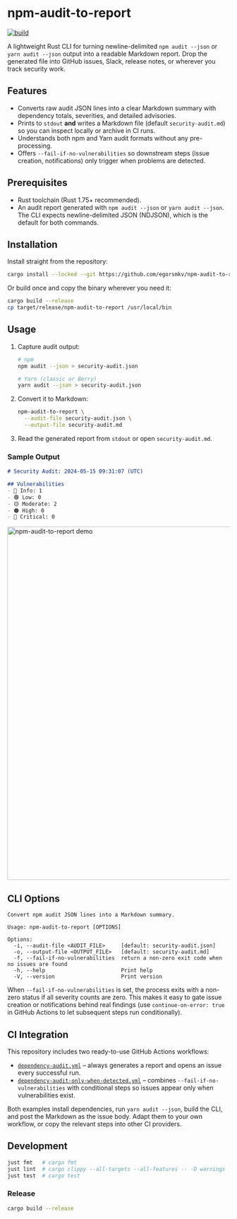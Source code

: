 # npm-audit-to-report

[![build](https://github.com/RustedBytes/npm-audit-to-report/actions/workflows/build.yml/badge.svg)](https://github.com/RustedBytes/npm-audit-to-report/actions/workflows/build.yml)

A lightweight Rust CLI for turning newline-delimited `npm audit --json` or `yarn audit --json` output into a readable Markdown report. Drop the generated file into GitHub issues, Slack, release notes, or wherever you track security work.

## Features
- Converts raw audit JSON lines into a clear Markdown summary with dependency totals, severities, and detailed advisories.
- Prints to `stdout` **and** writes a Markdown file (default `security-audit.md`) so you can inspect locally or archive in CI runs.
- Understands both npm and Yarn audit formats without any pre-processing.
- Offers `--fail-if-no-vulnerabilities` so downstream steps (issue creation, notifications) only trigger when problems are detected.

## Prerequisites
- Rust toolchain (Rust 1.75+ recommended).
- An audit report generated with `npm audit --json` or `yarn audit --json`. The CLI expects newline-delimited JSON (NDJSON), which is the default for both commands.

## Installation

Install straight from the repository:

```bash
cargo install --locked --git https://github.com/egorsmkv/npm-audit-to-report.git
```

Or build once and copy the binary wherever you need it:

```bash
cargo build --release
cp target/release/npm-audit-to-report /usr/local/bin
```

## Usage

1. Capture audit output:
   ```bash
   # npm
   npm audit --json > security-audit.json

   # Yarn (classic or Berry)
   yarn audit --json > security-audit.json
   ```
2. Convert it to Markdown:
   ```bash
   npm-audit-to-report \
     --audit-file security-audit.json \
     --output-file security-audit.md
   ```
3. Read the generated report from `stdout` or open `security-audit.md`.

### Sample Output

```markdown
# Security Audit: 2024-05-15 09:31:07 (UTC)

## Vulnerabilities
- 🔵 Info: 1
- 🟢 Low: 0
- 🟡 Moderate: 2
- 🟠 High: 0
- 🔴 Critical: 0
```

<img loading="lazy" alt="npm-audit-to-report demo" width="800px" src="https://github.com/egorsmkv/npm-audit-to-report/raw/main/demo.png" />

## CLI Options

```text
Convert npm audit JSON lines into a Markdown summary.

Usage: npm-audit-to-report [OPTIONS]

Options:
  -i, --audit-file <AUDIT_FILE>     [default: security-audit.json]
  -o, --output-file <OUTPUT_FILE>   [default: security-audit.md]
  -f, --fail-if-no-vulnerabilities  return a non-zero exit code when no issues are found
  -h, --help                        Print help
  -V, --version                     Print version
```

When `--fail-if-no-vulnerabilities` is set, the process exits with a non-zero status if all severity counts are zero. This makes it easy to gate issue creation or notifications behind real findings (use `continue-on-error: true` in GitHub Actions to let subsequent steps run conditionally).

## CI Integration

This repository includes two ready-to-use GitHub Actions workflows:

- [`dependency-audit.yml`](https://github.com/egorsmkv/npm-audit-to-report/blob/main/dependency-audit.yml) – always generates a report and opens an issue every successful run.
- [`dependency-audit-only-when-detected.yml`](https://github.com/egorsmkv/npm-audit-to-report/blob/main/dependency-audit-only-when-detected.yml) – combines `--fail-if-no-vulnerabilities` with conditional steps so issues appear only when vulnerabilities exist.

Both examples install dependencies, run `yarn audit --json`, build the CLI, and post the Markdown as the issue body. Adapt them to your own workflow, or copy the relevant steps into other CI providers.

## Development

```bash
just fmt   # cargo fmt
just lint  # cargo clippy --all-targets --all-features -- -D warnings
just test  # cargo test
```

### Release

```bash
cargo build --release
```
